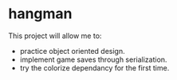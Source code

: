 # hangman

This project will allow me to: 
- practice object oriented design.
- implement game saves through serialization.
- try the colorize dependancy for the first time.
